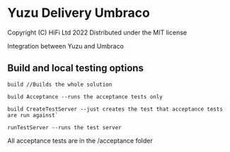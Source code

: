 # Yuzu Delivery Umbraco

Copyright (C) HiFi Ltd 2022
Distributed under the MIT license  

Integration between Yuzu and Umbraco

## Build and local testing options


```
build //Builds the whole solution

build Acceptance --runs the acceptance tests only

build CreateTestServer --just creates the test that acceptance tests are run against`

runTestServer --runs the test server
```

All acceptance tests are in the /acceptance folder

